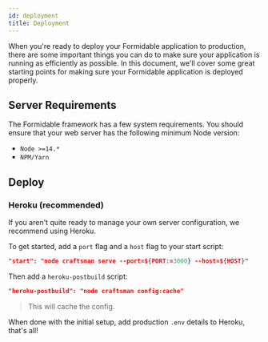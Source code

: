 ```yaml
---
id: deployment
title: Deployment
---
```


When you're ready to deploy your Formidable application to production, there are some important things you can do to make sure your application is running as efficiently as possible. In this document, we'll cover some great starting points for making sure your Formidable application is deployed properly.

## Server Requirements

The Formidable framework has a few system requirements. You should ensure that your web server has the following minimum Node version:

* `Node >=14.*`
* `NPM/Yarn`

## Deploy

### Heroku (recommended)

If you aren't quite ready to manage your own server configuration, we recommend using Heroku.

To get started, add a `port` flag and a `host` flag to your start script:

```json title="package.json"
"start": "node craftsman serve --port=${PORT:=3000} --host=${HOST}"
```

Then add a `heroku-postbuild` script:

```json title="package.json"
"heroku-postbuild": "node craftsman config:cache"
```

> This will cache the config.

When done with the initial setup, add production `.env` details to Heroku, that's all!
